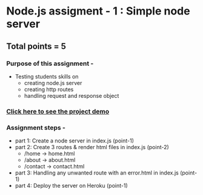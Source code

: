 # Node.js assigment - 1 : Simple node server

## Total points = 5

### Purpose of this assignment -

- Testing students skills on
  - creating node.js server
  - creating http routes
  - handling request and response object

### [Click here to see the project demo](https://node-app-serve.herokuapp.com/contact)

### Assignment steps -

- part 1: Create a node server in index.js (point-1)
- part 2: Create 3 routes & render html files in index.js (point-2)
  - /home -> home.html
  - /about -> about.html
  - /contact -> contact.html
- part 3: Handling any unwanted route with an error.html in index.js (point-1)
- part 4: Deploy the server on Heroku (point-1)
